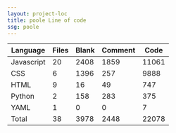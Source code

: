 ```yaml
---
layout: project-loc
title: poole Line of code
ssg: poole
---
```

<div class="table-responsive">
<table class="table">
<thead><tr>
<th>Language</th>
<th>Files</th>
<th>Blank</th>
<th>Comment</th>
<th>Code</th>
</tr></thead><tbody>
<tr><td>Javascript</td><td> 20</td><td> 2408</td><td> 1859</td><td> 11061</td></tr>
<tr><td>CSS</td><td> 6</td><td> 1396</td><td> 257</td><td> 9888</td></tr>
<tr><td>HTML</td><td> 9</td><td> 16</td><td> 49</td><td> 747</td></tr>
<tr><td>Python</td><td> 2</td><td> 158</td><td> 283</td><td> 375</td></tr>
<tr><td>YAML</td><td> 1</td><td> 0</td><td> 0</td><td> 7</td></tr>
<tr><td>Total</td><td>38</td><td>3978</td><td>2448</td><td>22078</td></tr>
</tbody></table></div>
